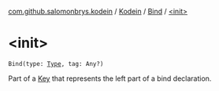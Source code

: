 [com.github.salomonbrys.kodein](../../index.md) / [Kodein](../index.md) / [Bind](index.md) / [&lt;init&gt;](.)

# &lt;init&gt;

`Bind(type: `[`Type`](http://docs.oracle.com/javase/6/docs/api/java/lang/reflect/Type.html)`, tag: Any?)`

Part of a [Key](../-key/index.md) that represents the left part of a bind declaration.

